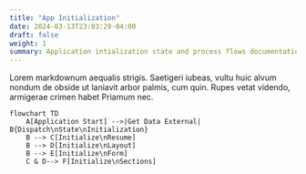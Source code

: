 ```yaml
---
title: "App Initialization"
date: 2024-03-13T23:03:29-04:00
draft: false
weight: 1
summary: Application intialization state and process flows documentation.
---
```


Lorem markdownum aequalis strigis. Saetigeri iubeas, vultu huic alvum nondum
de obside ut laniavit arbor palmis, cum quin. Rupes vetat videndo, armigerae
crimen habet Priamum nec.

```mermaid
flowchart TD
    A[Application Start] -->|Get Data External| B{Dispatch\nState\nInitialization}
    B --> C[Initialize\nResume]
    B --> D[Initialize\nLayout]
    B --> E[Initialize\nForm]
    C & D--> F[Initialize\nSections]
```
